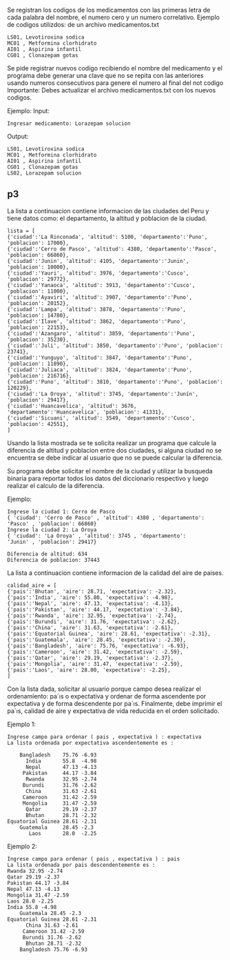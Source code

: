 Se registran los codigos de los medicamentos con las primeras letra
de cada palabra del nombre, el numero cero y un numero correlativo.
Ejemplo de codigos utilizdos:
de un archivo medicamentos.txt
```
LS01, Levotiroxina sodica
MC01 , Metformina clorhidrato
AI01 , Aspirina infantil
CG01 , Clonazepam gotas
```
Se pide registrar nuevos codigo recibiendo el nombre del medicamento y el programa
debe generar una clave que no se repita con las anteriores usando numeros consecutivos para genere el numero al final del not codigo
Importante: Debes actualizar el archivo medicamentos.txt con los nuevos codigos.

Ejemplo:
Input:
````
Ingresar medicamento: Lorazepam solucion
````
Output:
````
LS01, Levotiroxina sodica
MC01 , Metformina clorhidrato
AI01 , Aspirina infantil
CG01 , Clonazepam gotas
LS02, Lorazepam solucion
````


## p3
La lista a continuacion contiene informacion de las ciudades del Peru y tiene datos como: 
el departamento, la altitud y poblacion de la ciudad.

```
lista = [
{'ciudad':'La Rinconada', 'altitud': 5100, 'departamento':'Puno', 'poblacion': 17000},
{'ciudad':'Cerro de Pasco', 'altitud': 4380, 'departamento':'Pasco', 'poblacion': 66860},
{'ciudad':'Junin', 'altitud': 4105, 'departamento':'Junin', 'poblacion': 10000},
{'ciudad':'Yauri', 'altitud': 3976, 'departamento':'Cusco', 'poblacion': 29772},
{'ciudad':'Yanaoca', 'altitud': 3913, 'departamento':'Cusco', 'poblacion': 11000},
{'ciudad':'Ayaviri', 'altitud': 3907, 'departamento':'Puno', 'poblacion': 20152},
{'ciudad':'Lampa', 'altitud': 3878, 'departamento':'Puno', 'poblacion': 14780},
{'ciudad':'Ilave', 'altitud': 3862, 'departamento':'Puno', 'poblacion': 22153},
{'ciudad':'Azangaro', 'altitud': 3859, 'departamento':'Puno', 'poblacion': 35230},
{'ciudad':'Juli', 'altitud': 3850, 'departamento':'Puno', 'poblacion': 23741},
{'ciudad':'Yunguyo', 'altitud': 3847, 'departamento':'Puno', 'poblacion': 11890},
{'ciudad':'Juliaca', 'altitud': 3824, 'departamento':'Puno', 'poblacion': 216716},
{'ciudad':'Puno', 'altitud': 3810, 'departamento':'Puno', 'poblacion': 120229},
{'ciudad':'La Oroya', 'altitud': 3745, 'departamento':'Junín', 'poblacion': 29417},
{'ciudad':'Huancavelica', 'altitud': 3676, 'departamento':'Huancavelica', 'poblacion': 41331},
{'ciudad':'Sicuani', 'altitud': 3549, 'departamento':'Cusco', 'poblacion': 42551},
]
```
Usando la lista mostrada se te solicita realizar un programa que calcule la diferencia de
altitud y poblacion entre dos ciudades, si alguna ciudad no se encuentra se debe indicar
al usuario que no se puede calcular la diferencia.

Su programa debe solicitar el nombre de la ciudad y utilizar la busqueda binaria para 
reportar todos los datos del diccionario respectivo y luego realizar el calculo de la diferencia.

Ejemplo:
````
Ingrese la ciudad 1: Cerro de Pasco
{ 'ciudad': 'Cerro de Pasco' , 'altitud': 4380 , 'departamento':
'Pasco' , 'poblacion': 66860}
Ingrese la ciudad 2: La Oroya
{ 'ciudad': 'La Oroya' , 'altitud': 3745 , 'departamento':
'Junin' , 'poblacion': 29417}

Diferencia de altitud: 634
Diferencia de poblacion: 37443
````

La lista a continuacion contiene informacion de la calidad del aire de paises.

```
calidad_aire = [
{'pais':'Bhutan', 'aire': 28.71, 'expectativa': -2.32},
{'pais':'India', 'aire': 55.80, 'expectativa': -4.98},
{'pais':'Nepal', 'aire': 47.13, 'expectativa': -4.13},
{'pais':'Pakistan', 'aire': 44.17, 'expectativa': -3.84},
{'pais':'Rwanda', 'aire': 32.95, 'expectativa': -2.74},
{'pais':'Burundi', 'aire': 31.76, 'expectativa': -2.62},
{'pais':'China', 'aire': 31.63, 'expectativa': -2.61},
{'pais':'Equatorial Guinea', 'aire': 28.61, 'expectativa': -2.31},
{'pais':'Guatemala', 'aire': 28.45, 'expectativa': -2.30},
{'pais':'Bangladesh', 'aire': 75.76, 'expectativa': -6.93},
{'pais':'Cameroon', 'aire': 31.42, 'expectativa': -2.59},
{'pais':'Qatar', 'aire': 29.19, 'expectativa': -2.37},
{'pais':'Mongolia', 'aire': 31.47, 'expectativa': -2.59},
{'pais':'Laos', 'aire': 28.00, 'expectativa': -2.25},
]
```

Con la lista dada, solicitar al usuario porque campo desea realizar el ordenamiento: pa´ıs
o expectativa y ordenar de forma ascendente por expectativa y de forma descendente por
pa´ıs. Finalmente, debe imprimir el pa´ıs, calidad de aire y expectativa de vida reducida
en el orden solicitado.

Ejemplo 1:
````
Ingrese campo para ordenar ( pais , expectativa ) : expectativa
La lista ordenada por expectativa ascendentemente es :

    Bangladesh    75.76 -6.93
      India       55.8  -4.98
      Nepal       47.13 -4.13
     Pakistan     44.17 -3.84
      Rwanda      32.95 -2.74
     Burundi      31.76 -2.62
      China       31.63 -2.61
     Cameroon     31.42 -2.59
     Mongolia     31.47 -2.59
      Qatar       29.19 -2.37
      Bhutan      28.71 -2.32
Equatorial Guinea 28.61 -2.31
    Guatemala     28.45 -2.3
       Laos       28.0  -2.25
````

Ejemplo 2:
````
Ingrese campo para ordenar ( pais , expectativa ) : pais
La lista ordenada por pais descendentemente es :
Rwanda 32.95 -2.74
Qatar 29.19 -2.37
Pakistan 44.17 -3.84
Nepal 47.13 -4.13
Mongolia 31.47 -2.59
Laos 28.0 -2.25
India 55.8 -4.98
    Guatemala 28.45 -2.3
Equatorial Guinea 28.61 -2.31
      China 31.63 -2.61
     Cameroon 31.42 -2.59
     Burundi 31.76 -2.62
      Bhutan 28.71 -2.32
    Bangladesh 75.76 -6.93
````